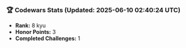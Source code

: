 ### 🏆 Codewars Stats (Updated: 2025-06-10 02:40:24 UTC)

- **Rank:** 8 kyu
- **Honor Points:** 3
- **Completed Challenges:** 1
